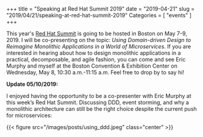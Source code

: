 +++
title = "Speaking at Red Hat Summit 2019"
date = "2019-04-21"
slug = "2019/04/21/speaking-at-red-hat-summit-2019"
Categories = [ "events" ]
+++

This year's [Red Hat Summit](https://www.redhat.com/en/summit/2019) is going to be hosted in Boston on May 7-9, 2019. I will be co-presenting on the topic: *Using Domain-driven Design to Reimagine Monolithic Applications in a World of Microservices*. If you are interested in hearing about how to design monolithic applications in a practical, decomposable, and agile fashion, you can come and see Eric Murphy and myself at the Boston Convention & Exhibition Center on Wednesday, May 8, 10:30 a.m.-11:15 a.m. Feel free to drop by to say hi!

<!--more-->

**Update 05/10/2019:**

I enjoyed having the opportunity to be a co-presenter with Eric Murphy at this week’s Red Hat Summit. Discussing DDD, event storming, and why a monolithic architecture can still be the right choice despite the current push for microservices:

{{< figure src="/images/posts/using_ddd.jpeg" class="center" >}}
